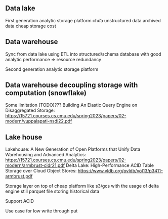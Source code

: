 
## Data lake
First generation analytic storage platform
chứa unstructured data
archived data
cheap storage cost


## Data warehouse
Sync from data lake using ETL into structured/schema database with good analytic performance => resource redundancy

Second generation analytic storage platform

## Data warehouse decoupling storage with computation (snowflake)

Some limitation (TODO)???
Building An Elastic Query Engine on Disaggregated Storage: https://15721.courses.cs.cmu.edu/spring2023/papers/02-modern/vuppalapati-nsdi22.pdf

## Lake house
Lakehouse: A New Generation of Open Platforms that Unify Data Warehousing and Advanced Analytics: https://15721.courses.cs.cmu.edu/spring2023/papers/02-modern/armbrust-cidr21.pdf
Delta Lake: High-Performance ACID Table Storage over Cloud Object Stores: https://www.vldb.org/pvldb/vol13/p3411-armbrust.pdf

Storage layer on top of cheap platform like s3/gcs with the usage of delta engine
still parquet file storing historical data

Support ACID

Use case for low write through put